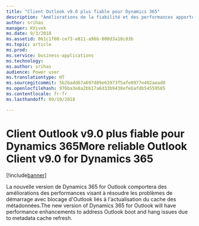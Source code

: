 ```yaml
---
title: "Client Outlook v9.0 plus fiable pour Dynamics 365"
description: "Améliorations de la fiabilité et des performances apportées au complément Outlook COM, version 9.0"
author: srihas
manager: KVivek
ms.date: 9/3/2018
ms.assetid: 861c1f60-ce73-e811-a96b-000d3a18c83b
ms.topic: article
ms.prod: 
ms.service: business-applications
ms.technology: 
ms.author: srihas
audience: Power user
ms.translationtype: HT
ms.sourcegitcommit: 5b2badd67a697d89e63973f5afe0977e402aead0
ms.openlocfilehash: 976ba3e8a2bb17a6d33b9438efebafdb54559585
ms.contentlocale: fr-fr
ms.lasthandoff: 09/10/2018

---
```

# <a name="more-reliable-outlook-client-v90-for-dynamics-365"></a><span data-ttu-id="8c18d-103">Client Outlook v9.0 plus fiable pour Dynamics 365</span><span class="sxs-lookup"><span data-stu-id="8c18d-103">More reliable Outlook Client v9.0 for Dynamics 365</span></span>


[!include[banner](../../includes/banner.md)]

<span data-ttu-id="8c18d-104">La nouvelle version de Dynamics 365 for Outlook comportera des améliorations des performances visant à résoudre les problèmes de démarrage avec blocage d'Outlook liés à l'actualisation du cache des métadonnées.</span><span class="sxs-lookup"><span data-stu-id="8c18d-104">The new version of Dynamics 365 for Outlook will have performance enhancements to address Outlook boot and hang issues due to metadata cache refresh.</span></span>

